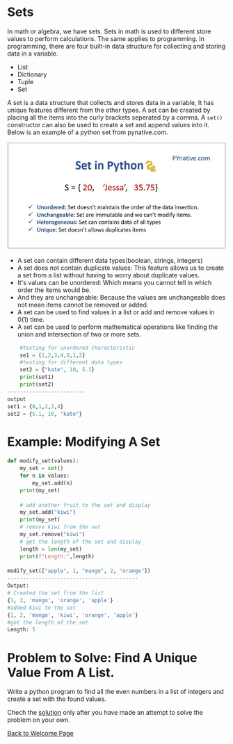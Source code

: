 # Sets
In math or algebra, we have sets. Sets in math is used to different store values to perform calculations. The same applies to programming. In programming, there are four built-in data structure for collecting and storing data in a variable. 
- List
- Dictionary
- Tuple
- Set

A set is a data structure that collects and stores data in a variable, It has unique features different from the other types. A set can be created by placing all the items into the curly brackets seperated by a comma. A `set()` constructor can also be used to create a set and append values into it. Below is an example of a python set from pynative.com.

![python set](python-sets.jpg)

- A set can contain different data types(boolean, strings, integers)
- A set does not contain duplicate values: This feature allows us to create a set from a list without having to worry about duplicate values.  
- It's values can be unordered: Which means you cannot tell in which order the items would be.
- And they are unchangeable: Because the values are unchangeable does not mean items cannot be removed or added.
- A set can be used to find values in a list or add and remove values in 0(1) time.
- A set can be used to perform mathematical operations like finding the union and intersection of two or more sets.

```python
    #testing for unordered characteristic
    se1 = {1,2,3,4,0,1,2}
    #testing for different data types
    set2 = {"kate", 10, 5.1}
    print(set1)
    print(set2)
-------------------------
output
set1 = {0,1,2,3,4}
set2 = {5.1, 10, "kate"}
```


# Example: Modifying A Set
```python
def modify_set(values):
    my_set = set()
    for n in values:
        my_set.add(n)
    print(my_set)

    # add another fruit to the set and display
    my_set.add("kiwi")
    print(my_set)
    # remove kiwi from the set
    my_set.remove("kiwi")
    # get the length of the set and display
    length = len(my_set)
    print(f"Length:",length)

modify_set(["apple", 1, "mango", 2, "orange"])
------------------------------------------
Output:
# Created the set from the list
{1, 2, 'mango', 'orange', 'apple'}
#added kiwi to the set
{1, 2, 'mango', 'kiwi', 'orange', 'apple'}
#got the length of the set
Length: 5

```

# Problem to Solve: Find A Unique Value From A List.

Write a python program to find all the even numbers in a list of integers and create a set with the found values. 

Chech the [solution](1-solution.py) only after you have made an attempt to solve the problem on your own.

[Back to Welcome Page](welcome.md)
